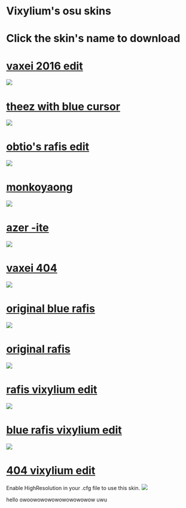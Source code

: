 # Vixylium's osu skins

# Click the skin's name to download

# [vaxei 2016 edit](https://drive.google.com/file/d/1p3mAbqwY1RC6gcKIo9qSASnG_tn54Igw/view?usp=sharing)
![](https://osu.ppy.sh/ss/15216954/d71c)

# [theez with blue cursor](https://drive.google.com/file/d/1D5gyXh2FbgGbeFID7USK-dXsigRP4lFg/view?usp=sharing)
![](https://osu.ppy.sh/ss/15059086/c2d0)

# [obtio's rafis edit](https://drive.google.com/file/d/1inRsoGGFXrccDbqz38E81QDP_UjQ6abT/view?usp=sharing)
![](https://osu.ppy.sh/ss/15059089/d55f)

# [monkoyaong](https://drive.google.com/open?id=1qhe8UwuECkuVCqPtPzPPwDZdppALPFqP)
![](https://osu.ppy.sh/ss/14948061/95d2)

# [azer -ite](https://drive.google.com/open?id=1Ep8rpv-TOeYqh4LXMFbO2o3wk1tf-CN0)
![](https://osu.ppy.sh/ss/14948074/9f1e)

# [vaxei 404](https://skins.osuck.net/index.php?newsid=272)
![](https://skins.osuck.net/uploads/posts/2018-11/1541395297_screenshot993.jpg)

# [original blue rafis](https://skins.osuck.net/index.php?newsid=164)
![](https://skins.osuck.net/uploads/posts/2018-09/1537866734_gwd7ahb.jpg)

# [original rafis](https://skins.osuck.net/index.php?newsid=166)
![](https://osuskins.net/screenshots/ekynLzX.jpg)

# [rafis vixylium edit](https://drive.google.com/open?id=1_sPLmSPRDXh_VCvmkW0qk4JVP-G_oUas)
![](https://osu.ppy.sh/ss/14902825/b310)

# [blue rafis vixylium edit](https://drive.google.com/file/d/1_5mKYD44grZrjPULaYT6zbpm7R2Qpb-F/view?usp=sharing)
![](https://osu.ppy.sh/ss/14902824/7202)

# [404 vixylium edit](https://drive.google.com/open?id=1GwOKQfJxOI7-rjvashZJRHdP3_kVkdQ9)
Enable HighResolution in your .cfg file to use this skin.
![](https://osu.ppy.sh/ss/14902497/9f24)

hello owoowowowowowowowowow uwu
